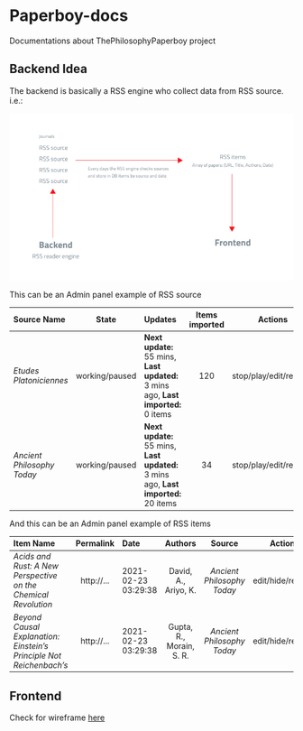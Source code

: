 # Paperboy-docs
Documentations about ThePhilosophyPaperboy project


## Backend Idea

The backend is basically a RSS engine who collect data from RSS source. i.e.:

![RSS schema](img/RSS-scheme.png)

This can be an Admin panel example of RSS source

| Source Name       | State | Updates | Items imported | Actions |
|:-----------|:-:|:--|:-:|:-:|
| *Etudes Platoniciennes* | working/paused | **Next update:** 55 mins, **Last updated:** 3 mins ago, **Last imported:** 0 items | 120 | stop/play/edit/remove |
| *Ancient Philosophy Today* |  working/paused | **Next update:** 55 mins, **Last updated:** 3 mins ago, **Last imported:** 20 items | 34 | stop/play/edit/remove |


And this can be an Admin panel example of RSS items

| Item Name       | Permalink | Date | Authors | Source | Actions |
|:-----------|:-:|:--|:-:|:-:|:-:|
| *Acids and Rust: A New Perspective on the Chemical Revolution* | http://... | 2021-02-23 03:29:38 | David, A., Ariyo, K. |  *Ancient Philosophy Today* | edit/hide/remove |
| *Beyond Causal Explanation: Einstein’s Principle Not Reichenbach’s* |  http://... | 2021-02-23 03:29:38  | Gupta, R., Morain, S. R. |  *Ancient Philosophy Today* | edit/hide/remove |

## Frontend

Check for wireframe [here](https://github.com/lc-d/paperboy-docs/tree/main/prototype/wireframes)